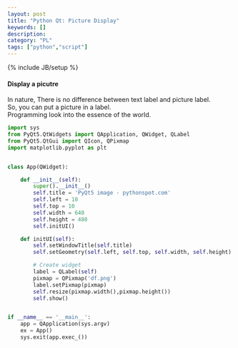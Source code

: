 ```yaml
---
layout: post
title: "Python Qt: Picture Display"
keywords: [] 
description: 
category: "PL"
tags: ["python","script"]
---
```

{% include JB/setup %}

#### Display a picutre
In nature, There is no difference between text label and picture label. <br />
So, you can put a picture in a label. <br />
Programming look into the essence of the world.


```python
import sys
from PyQt5.QtWidgets import QApplication, QWidget, QLabel
from PyQt5.QtGui import QIcon, QPixmap
import matplotlib.pyplot as plt


class App(QWidget):

    def __init__(self):
        super().__init__()
        self.title = 'PyQt5 image - pythonspot.com'
        self.left = 10
        self.top = 10
        self.width = 640
        self.height = 480
        self.initUI()

    def initUI(self):
        self.setWindowTitle(self.title)
        self.setGeometry(self.left, self.top, self.width, self.height)

        # Create widget
        label = QLabel(self)
        pixmap = QPixmap('df.png')
        label.setPixmap(pixmap)
        self.resize(pixmap.width(),pixmap.height())
        self.show()


if __name__ == '__main__':
    app = QApplication(sys.argv)
    ex = App()
    sys.exit(app.exec_())

```
